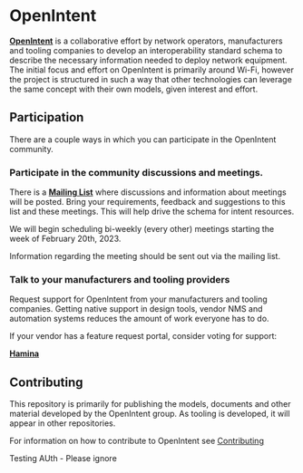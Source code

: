 # OpenIntent
[**OpenIntent**](https://github.com/google/openintent) is a collaborative
effort by network operators, manufacturers and  tooling companies to develop an
interoperability standard schema to describe the necessary information needed to
deploy network equipment.  The initial focus and effort on OpenIntent is
primarily around Wi-Fi, however the project is structured in such a way that
other technologies can leverage the same concept with their own models, given
interest and effort.

## Participation
There are a couple ways in which you can participate in the OpenIntent
community.

### Participate in the community discussions and meetings.
There is a [**Mailing List**](https://groups.google.com/g/openintent-wifi) where
discussions and information about meetings will be posted. Bring your
requirements, feedback and suggestions to this list and these meetings.
This will help drive the schema for intent resources.

We will begin scheduling bi-weekly (every other) meetings starting the week of
February 20th, 2023.

Information regarding the meeting should be sent out via the mailing list.

### Talk to your manufacturers and tooling providers
Request support for OpenIntent from your manufacturers and tooling companies.
Getting native support in design tools, vendor NMS and automation systems
reduces the amount of work everyone has to do.

If your vendor has a feature request portal, consider voting for support:

[**Hamina**](https://hamina.featureupvote.com/suggestions/330924/hamina-project-importexport-via-open-intent-api)

## Contributing
This repository is primarily for publishing the models, documents and other
material developed by the OpenIntent group.  As tooling is developed, it will
appear in other repositories.

For information on how to contribute to OpenIntent see
[Contributing](docs/contributing.md)


Testing AUth - Please ignore
